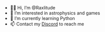 - 👋🏻 Hi, I’m @Raxlitude
- 👀 I’m interested in astrophysics and games
- 🌱 I’m currently learning Python
- 📫 Contact my [Discord](https://dsc.bio/raxlitude) to reach me
